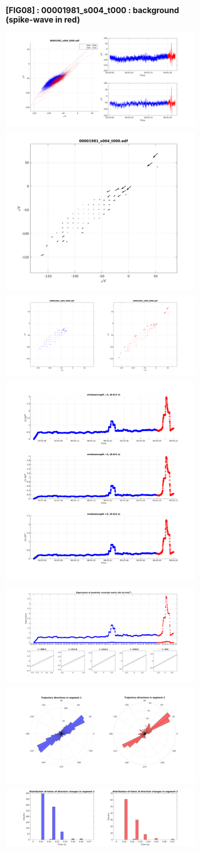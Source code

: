 ## [FIG08] : 00001981_s004_t000 : background (spike-wave in red)

![](../../output/phase/00001981_s004_t000_305.png)

![](../../output/flow/00001981_s004_t000_305.png)

![](../../output/flow2/00001981_s004_t000_305.png)

![](../../output/quadvar/00001981_s004_t000_305.png)

![](../../output/quadvareigval/00001981_s004_t000_305.png)

![](../../output/directions/00001981_s004_t000_305.png)

![](../../output/transitions/00001981_s004_t000_305.png)
